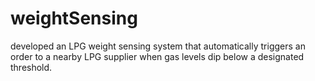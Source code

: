 # weightSensing
developed an LPG weight sensing system that automatically triggers an order to a nearby LPG supplier when gas levels dip below a designated threshold.
